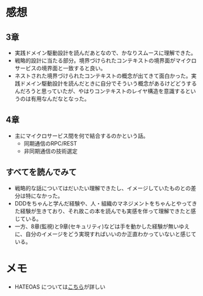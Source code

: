 # 感想
## 3章
* 実践ドメイン駆動設計を読んだあとなので、かなりスムースに理解できた。
* 戦略的設計に当たる部分。境界づけられたコンテキストの境界面がマイクロサービスの境界面と一致すると良い。
* ネストされた境界づけられたコンテキストの概念が出てきて面白かった。実践ドメイン駆動設計を読んだときに自分でそういう概念があるけどどうするんだろうと思っていたが、やはりコンテキストのレイヤ構造を意識するというのは有用なんだなとなった。
## 4章
* 主にマイクロサービス間を何で結合するのかという話。
  * 同期通信のRPC/REST
  * 非同期通信の技術選定


## すべてを読んでみて
* 戦略的な話についてはだいたい理解できたし、イメージしていたものとの差分は特になかった。
* DDDをちゃんと学んだ経験や、人・組織のマネジメントをちゃんとやってきた経験が生きており、それ故この本を読んでも実感を伴って理解できたと感じている。
* 一方、8章(監視)と9章(セキュリティ)などは手を動かした経験が無いゆえに、自分のイメージをどう実現すればいいのか正直わかっていないと感じている。



# メモ
* HATEOAS については[こちら](https://postd.cc/sprinkle-some-hateoas-on-your-rails-apis/)が詳しい
